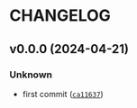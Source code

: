 # CHANGELOG



## v0.0.0 (2024-04-21)

### Unknown

* first commit ([`ca11637`](https://github.com/jalkestrup/retrigen/commit/ca11637b84caf4efe2d78406a0bc98867b893854))
